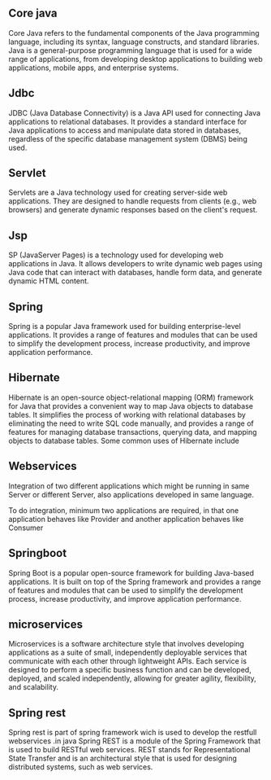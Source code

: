 
## Core java
Core Java refers to the fundamental components of the Java programming language, including its syntax, language constructs, and standard libraries. Java is a general-purpose programming language that is used for a wide range of applications, from developing desktop applications to building web applications, mobile apps, and enterprise systems.


## Jdbc
JDBC (Java Database Connectivity) is a Java API used for connecting Java applications to relational databases. It provides a standard interface for Java applications to access and manipulate data stored in databases, regardless of the specific database management system (DBMS) being used.

## Servlet
Servlets are a Java technology used for creating server-side web applications. They are designed to handle requests from clients (e.g., web browsers) and generate dynamic responses based on the client's request.

## Jsp
SP (JavaServer Pages) is a technology used for developing web applications in Java. It allows developers to write dynamic web pages using Java code that can interact with databases, handle form data, and generate dynamic HTML content.

## Spring 
Spring is a popular Java framework used for building enterprise-level applications. It provides a range of features and modules that can be used to simplify the development process, increase productivity, and improve application performance.

## Hibernate 
Hibernate is an open-source object-relational mapping (ORM) framework for Java that provides a convenient way to map Java objects to database tables. It simplifies the process of working with relational databases by eliminating the need to write SQL code manually, and provides a range of features for managing database transactions, querying data, and mapping objects to database tables.
Some common uses of Hibernate include


## Webservices
Integration of two different applications which might be running in same Server or different Server, also applications developed in same language. 

To do integration, minimum two applications are required, in that one application behaves like Provider and another application behaves like Consumer


## Springboot 
Spring Boot is a popular open-source framework for building Java-based applications. It is built on top of the Spring framework and provides a range of features and modules that can be used to simplify the development process, increase productivity, and improve application performance.

## microservices
Microservices is a software architecture style that involves developing applications as a suite of small, independently deployable services that communicate with each other through lightweight APIs. Each service is designed to perform a specific business function and can be developed, deployed, and scaled independently, allowing for greater agility, flexibility, and scalability.

 
## Spring rest
Spring rest is part of spring framework wich is used to develop the restfull webservices .in java
Spring REST is a module of the Spring Framework that is used to build RESTful web services. REST stands for Representational State Transfer and is an architectural style that is used for designing distributed systems, such as web services.



